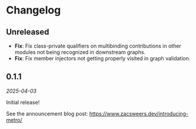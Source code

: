 Changelog
=========

**Unreleased**
--------------

- **Fix**: Fix class-private qualifiers on multibinding contributions in other modules not being recognized in downstream graphs.
- **Fix**: Fix member injectors not getting properly visited in graph validation.

0.1.1
-----

_2025-04-03_

Initial release!

See the announcement blog post: https://www.zacsweers.dev/introducing-metro/
